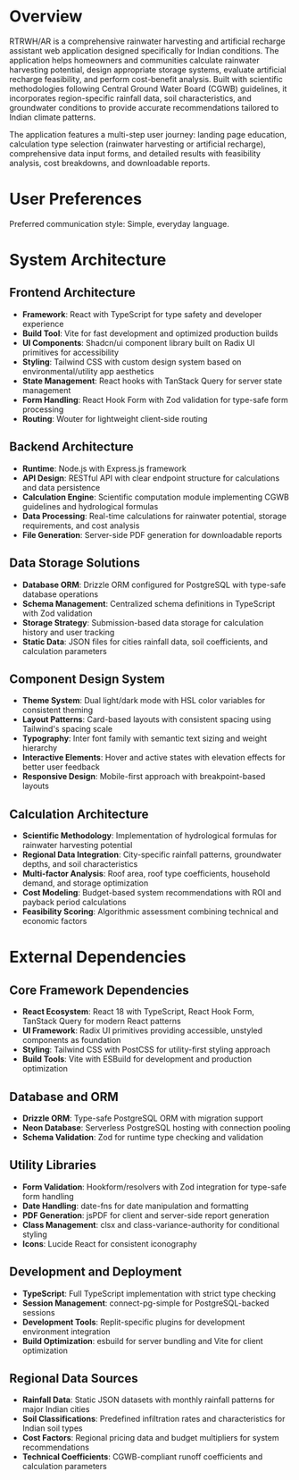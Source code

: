 # Overview

RTRWH/AR is a comprehensive rainwater harvesting and artificial recharge assistant web application designed specifically for Indian conditions. The application helps homeowners and communities calculate rainwater harvesting potential, design appropriate storage systems, evaluate artificial recharge feasibility, and perform cost-benefit analysis. Built with scientific methodologies following Central Ground Water Board (CGWB) guidelines, it incorporates region-specific rainfall data, soil characteristics, and groundwater conditions to provide accurate recommendations tailored to Indian climate patterns.

The application features a multi-step user journey: landing page education, calculation type selection (rainwater harvesting or artificial recharge), comprehensive data input forms, and detailed results with feasibility analysis, cost breakdowns, and downloadable reports.

# User Preferences

Preferred communication style: Simple, everyday language.

# System Architecture

## Frontend Architecture
- **Framework**: React with TypeScript for type safety and developer experience
- **Build Tool**: Vite for fast development and optimized production builds
- **UI Components**: Shadcn/ui component library built on Radix UI primitives for accessibility
- **Styling**: Tailwind CSS with custom design system based on environmental/utility app aesthetics
- **State Management**: React hooks with TanStack Query for server state management
- **Form Handling**: React Hook Form with Zod validation for type-safe form processing
- **Routing**: Wouter for lightweight client-side routing

## Backend Architecture
- **Runtime**: Node.js with Express.js framework
- **API Design**: RESTful API with clear endpoint structure for calculations and data persistence
- **Calculation Engine**: Scientific computation module implementing CGWB guidelines and hydrological formulas
- **Data Processing**: Real-time calculations for rainwater potential, storage requirements, and cost analysis
- **File Generation**: Server-side PDF generation for downloadable reports

## Data Storage Solutions
- **Database ORM**: Drizzle ORM configured for PostgreSQL with type-safe database operations
- **Schema Management**: Centralized schema definitions in TypeScript with Zod validation
- **Storage Strategy**: Submission-based data storage for calculation history and user tracking
- **Static Data**: JSON files for cities rainfall data, soil coefficients, and calculation parameters

## Component Design System
- **Theme System**: Dual light/dark mode with HSL color variables for consistent theming
- **Layout Patterns**: Card-based layouts with consistent spacing using Tailwind's spacing scale
- **Typography**: Inter font family with semantic text sizing and weight hierarchy
- **Interactive Elements**: Hover and active states with elevation effects for better user feedback
- **Responsive Design**: Mobile-first approach with breakpoint-based layouts

## Calculation Architecture
- **Scientific Methodology**: Implementation of hydrological formulas for rainwater harvesting potential
- **Regional Data Integration**: City-specific rainfall patterns, groundwater depths, and soil characteristics
- **Multi-factor Analysis**: Roof area, roof type coefficients, household demand, and storage optimization
- **Cost Modeling**: Budget-based system recommendations with ROI and payback period calculations
- **Feasibility Scoring**: Algorithmic assessment combining technical and economic factors

# External Dependencies

## Core Framework Dependencies
- **React Ecosystem**: React 18 with TypeScript, React Hook Form, TanStack Query for modern React patterns
- **UI Framework**: Radix UI primitives providing accessible, unstyled components as foundation
- **Styling**: Tailwind CSS with PostCSS for utility-first styling approach
- **Build Tools**: Vite with ESBuild for development and production optimization

## Database and ORM
- **Drizzle ORM**: Type-safe PostgreSQL ORM with migration support
- **Neon Database**: Serverless PostgreSQL hosting with connection pooling
- **Schema Validation**: Zod for runtime type checking and validation

## Utility Libraries
- **Form Validation**: Hookform/resolvers with Zod integration for type-safe form handling
- **Date Handling**: date-fns for date manipulation and formatting
- **PDF Generation**: jsPDF for client and server-side report generation
- **Class Management**: clsx and class-variance-authority for conditional styling
- **Icons**: Lucide React for consistent iconography

## Development and Deployment
- **TypeScript**: Full TypeScript implementation with strict type checking
- **Session Management**: connect-pg-simple for PostgreSQL-backed sessions
- **Development Tools**: Replit-specific plugins for development environment integration
- **Build Optimization**: esbuild for server bundling and Vite for client optimization

## Regional Data Sources
- **Rainfall Data**: Static JSON datasets with monthly rainfall patterns for major Indian cities
- **Soil Classifications**: Predefined infiltration rates and characteristics for Indian soil types
- **Cost Factors**: Regional pricing data and budget multipliers for system recommendations
- **Technical Coefficients**: CGWB-compliant runoff coefficients and calculation parameters